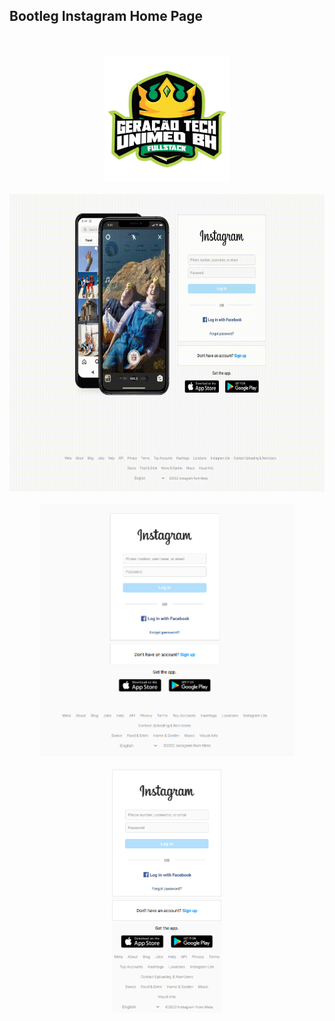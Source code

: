 ## Bootleg Instagram Home Page

<div align="center">
    <br>
    <br>
    <img src="./assets/repository/GeracaoTechUnimedBHFullstack-Logo.png" alt="Bootcamp Logo" width="200px" height="200px">
    <br>
    <br>
    <img src="./assets/repository/desktop_presentation.gif" alt="Desktop Presentation Gif" width="625px" height="476px">
    <br>
    <br>
    <img src="./assets/repository/medium_presentation.png" alt="Medium Screen Size Presentation" width="408px" height="403px">
    <br>
    <br>
    <img src="./assets/repository/small_presentation.png" alt="Small Screen Size Presentation" width="176px" height="391px">
</div>
